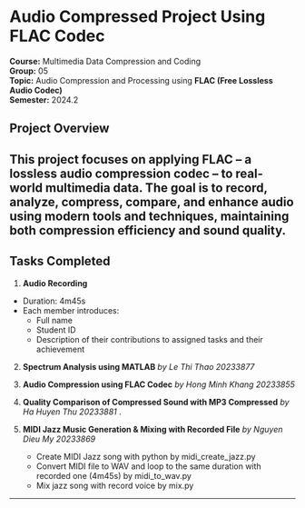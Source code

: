 # Audio Compressed Project Using FLAC Codec
**Course:** Multimedia Data Compression and Coding  
**Group:** 05  
**Topic:** Audio Compression and Processing using **FLAC (Free Lossless Audio Codec)**  
**Semester:** 2024.2

## Project Overview

This project focuses on applying **FLAC** – a lossless audio compression codec – to real-world multimedia data. The goal is to **record, analyze, compress, compare**, and **enhance audio** using modern tools and techniques, maintaining both compression efficiency and sound quality.
---

## Tasks Completed

1. **Audio Recording**  
- Duration: 4m45s
- Each member introduces:
  - Full name
  - Student ID
  - Description of their contributions to assigned tasks and their achievement

2. **Spectrum Analysis using MATLAB**  _by Le Thi Thao 20233877_

3. **Audio Compression using FLAC Codec**  _by Hong Minh Khang 20233855_


4. **Quality Comparison of Compressed Sound with MP3 Compressed**  _by Ha Huyen Thu 20233881_
.

5. **MIDI Jazz Music Generation & Mixing with Recorded File**  _by Nguyen Dieu My 20233869_
   - Create MIDI Jazz song with python by midi_create_jazz.py
   - Convert MIDI file to WAV and loop to the same duration with recorded one (4m45s) by midi_to_wav.py
   - Mix jazz song with record voice by mix.py

---
